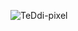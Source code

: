 <p>
  <img align="center" src="https://github-readme-stats-git-masterrstaa-rickstaa.vercel.app/api/top-langs?username=TeDdi-pixel&show_icons=true&locale=en&layout=compact&text_color=9d4c74&title_color=9d4c74&bg_color=f3d1cf" alt="TeDdi-pixel" />
</p>
